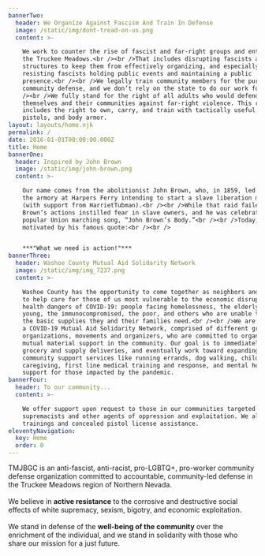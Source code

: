 ```yaml
---
bannerTwo:
  header: We Organize Against Fascism And Train In Defense
  image: /static/img/dont-tread-on-us.png
  content: >-

    We work to counter the rise of fascist and far-right groups and entities in
    the Truckee Meadows.<br /><br />That includes disrupting fascists and their
    structures to keep them from effectively organizing, and especially
    resisting fascists holding public events and maintaining a public
    presence.<br /><br />We legally train community members for the purpose of
    community defense, and we don’t rely on the state to do our work for us.<br
    /><br />We fully stand for the right of all adults who would defend
    themselves and their communities against far-right violence. This right
    includes the right to own, carry, and train with tactically useful rifles,
    pistols, and body armor.
layout: layouts/home.njk
permalink: /
date: 2016-01-01T00:00:00.000Z
title: Home
bannerOne:
  header: Inspired by John Brown
  image: /static/img/john-brown.png
  content: >-

    Our name comes from the abolitionist John Brown, who, in 1859, led a raid on
    the armory at Harpers Ferry intending to start a slave liberation movement
    (with support from HarrietTubman).<br /><br />While that raid failed,
    Brown’s actions instilled fear in slave owners, and he was celebrated in the
    popular Union marching song, “John Brown’s Body.”<br /><br />Today, we are
    motivated by his famous quote:<br /><br />


    ***"What we need is action!"***
bannerThree:
  header: Washoe County Mutual Aid Solidarity Network
  image: /static/img/img_7237.png
  content: >-

    Washoe County has the opportunity to come together as neighbors and friends
    to help care for those of us most vulnerable to the economic disruption and
    health dangers of COVID-19: people facing homelessness, the elderly, the
    young, the immunocompromised, the poor, and others who are unable to restock
    the basic supplies they and their families need.<br /><br />We are creating
    a COVID-19 Mutual Aid Solidarity Network, comprised of different grassroots
    organizations, movements and organizers, who are committed to organizing
    mutual material support in the community. Our goal is to immediately provide
    grocery and supply deliveries, and eventually work toward expanding to other
    community support services like running errands, dog walking, childcare,
    caregiving, first line medical training and response, and mental health
    support for those impacted by the pandemic.
bannerFour:
  header: To our community...
  content: >-

    We offer support upon request to those in our communities targeted by white
    supremacists and other agents of oppression and exploitation. We also offer
    trainings and concealed pistol license assistance.
eleventyNavigation:
  key: Home
  order: 0
---
```


TMJBGC is an anti-fascist, anti-racist, pro-LGBTQ+, pro-worker community defense organization committed to accountable, community-led defense in the Truckee Meadows region of Northern Nevada.<br /><br />We believe in **active resistance** to the corrosive and destructive social effects of white supremacy, sexism, bigotry, and economic exploitation.<br /><br />We stand in defense of the **well-being of the community** over the enrichment of the individual, and we stand in solidarity with those who share our mission for a just future.

